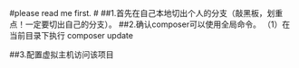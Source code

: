 #please read me first. #
##1.首先在自己本地切出个人的分支（敲黑板，划重点！一定要切出自己的分支）。
##2.确认composer可以使用全局命令。
	（1）在当前目录下执行  composer update       

##3.配置虚拟主机访问该项目